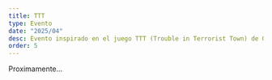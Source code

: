 ```yaml
---
title: TTT
type: Evento
date: "2025/04"
desc: Evento inspirado en el juego TTT (Trouble in Terrorist Town) de Garry's Mod.
order: 5
---
```

Proximamente...